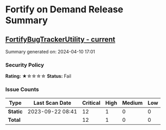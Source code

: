 # Fortify on Demand Release Summary

## [FortifyBugTrackerUtility - current](https://ams.fortify.com/redirect/Releases/250693)

Summary generated on: 2024-04-10 17:01

### Security Policy
**Rating:** &bigstar;&star;&star;&star;&star;
**Status:** Fail

### Issue Counts
| Type        | Last Scan Date   | Critical | High     | Medium   | Low      |
| ----------- | ---------------- | -------- | -------- | -------- | -------- |
| **Static**  | 2023-09-22 08:41 |       12 |        1 |        0 |        0 |
| **Total**   |                  |       12 |        1 |        0 |        0 |


